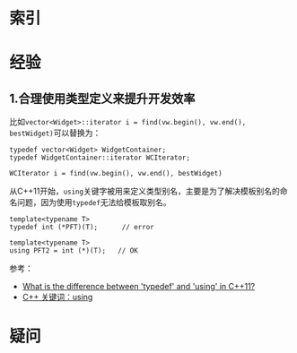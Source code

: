 # 索引

# 经验

## 1.合理使用类型定义来提升开发效率

比如`vector<Widget>::iterator i = find(vw.begin(), vw.end(), bestWidget)`可以替换为：

```
typedef vector<Widget> WidgetContainer;
typedef WidgetContainer::iterator WCIterator;

WCIterator i = find(vw.begin(), vw.end(), bestWidget)
```

从C++11开始，`using`关键字被用来定义类型别名，主要是为了解决模板别名的命名问题，因为使用`typedef`无法给模板取别名。

```
template<typename T>
typedef int (*PFT)(T);      // error

template<typename T>
using PFT2 = int (*)(T);   // OK
```

参考：

- [What is the difference between 'typedef' and 'using' in C++11?](https://stackoverflow.com/questions/10747810/what-is-the-difference-between-typedef-and-using-in-c11)
- [C++ 关键词：using](https://zh.cppreference.com/w/cpp/keyword/using)

# 疑问
